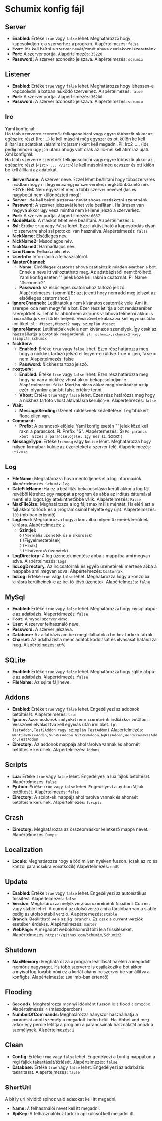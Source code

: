 # Schumix konfig fájl

## Server

* **Enabled:** Értéke `true` vagy `false` lehet. Meghatározza hogy kapcsolodjon-e a szerverhez a program. Alapértelmezés: `false`
* **Host:** Ide kell beírni a szerver nevét/címét ahova csatlakozni szeretnénk.
* **Port:** A szerver portja. Alapértelmezés: `35220`
* **Password:** A szerver azonosító jelszava. Alapértelmezés: `schumix`

## Listener

* **Enabled:** Értéke `true` vagy `false` lehet. Meghatározza hogy lehessen-e kapcsolódni a botban működő szerverhez. Alapértelmezés: `false`
* **Port:** A szerver portja. Alapértelmezés: `36200`
* **Password:** A szerver azonosító jelszava. Alapértelmezés: `schumix`

## Irc

Yaml konfignál:<br/>
Ha több szerverre szeretnék felkapcsolódni vagy egyre többször akkor az egész irc részt (Irc: ...) le kell másolni még egyszer és ott külön be kell állítani az adatokat valamint Irc(szám) ként kell megadni. Pl: Irc2: .... (ide pedig minden úgy jön utána ahogy volt csak az Irc-nél kell átírni az újat).<br/>
Xml konfignál:<br/>
Ha több szerverre szeretnék felkapcsolódni vagy egyre többször akkor az egész irc részt (`<Irc> ... </Irc>`) le kell másolni még egyszer és ott külön be kell állítani az adatokat.
* **ServerName:** A szerver neve. Ezzel lehet beállítani hogy többszerveres módban hogy mi legyen az egyes szervereket megkülönböztető név. FIGYELEM: Nem egyezhet meg a többi szerver nevével (kis és nagybetüt nem különbőzteti meg)!
* **Server:** Ide kell beírni a szerver nevét ahova csatlakozni szeretnénk.
* **Password:** A szerver jelszavát lehet vele beállítani. Ha üresen van hagyva akkor úgy veszi mintha nem kellene jelszó a szerverhez.
* **Port:** A szerver portja. Alapértelmezés: `6667`
* **ModeMask:** A maskot lehet vele beállítani. Alapértelmezés: `8`
* **Ssl:** Értéke `true` vagy `false` lehet. Ezzel aktiválható a kapcsolódás olyan irc szerverre ahol ssl protokol van használva. Alapértelmezés: `false`
* **NickName:** Elsõdleges név.
* **NickName2:** Másodlagos név.
* **NickName3:** Harmadlagos név.
* **UserName:** Felhasználó név.
* **UserInfo:** Információ a felhasználóról.
* **MasterChannel:**
    * **Name:** Elsõdleges csatorna ahova csatlakozik minden esetben a bot. Ennek a neve itt változtatható meg. Az adatbázisból nem törölhetõ. Yaml konfig esetén "" jelek közé kell rakni a csatornát. Pl: Name: "#schumix2"
    * **Password:** Az elsődleges csatornához tartozó jelszó.
                    Alapértelmezés: (semmi)[Ez azt jelenti hogy nem add meg jelszót az elsődleges csatornához.]
* **IgnoreChannels:** Letilthatók a nem kívánatos csatornák vele. Ami itt szerepel oda nem megy fel a bot. Ezen rész letiltja a bot rendszerében szereplõket is.
                      Tehát ha abból nem akarunk valahova felmenni akkor is használhatjuk ezt törlés helyett. Vesszõvel elválasztva kell egymás útán írni öket.
                      `pl: #teszt,#teszt2 vagy szimplán #teszt`
* **IgnoreNames:** Letilthatóak vele a nem kívánatos személyek. Így csak az használhatja a botot aki megérdemli.
                   `pl: schumix,schumix2 vagy szimplán schumix`
* **NickServ:**
    * **Enabled:** Értéke `true` vagy `false` lehet. Ezen rész határozza meg hogy a nickhez tartozó jelszó el legyen-e küldve. true = igen, false = nem.
                   Alapértelmezés: false
    * **Password:** Nickhez tartozó jelszó.
* **HostServ:**
    * **Enabled:** Értéke `true` vagy `false` lehet. Ezen rész határózza meg hogy ha van a nickhez vhost akkor bekapcsolodjon-e. Alapértelmezés: `false`
                   Mert ha nincs akkor megjelenitödhet az ip ezért olyankor ajánlott false értékre tenni.
    * **Vhost:** Értéke `true` vagy `false` lehet. Ezen rész határózza meg hogy a nickhez tartotó vhost aktiválásra kerüljön-e. Alapértelmezés: `false`
* **Wait:**
    * **MessageSending:** Üzenet küldésének késleltetése. Legföbbként flood ellen van.
* **Command:**
    * **Prefix:** A parancsok elõjele. Yaml konfig esetén "" jelek közé kell rakni a parancsot. Pl: Prefix: "$". Alapértelmezés: `$` (Fõ parancs xbot. Ezzel a parancselõjelel így néz ki: `$xbot`)
* **MessageType:** Értéke `Privmsg` vagy `Notice` lehet. Meghatározza hogy milyen formában küldje az üzeneteket a szerver felé. Alapértelmezés: `Privmsg`

## Log

* **FileName:** Meghatározza hova mentődjenek el a log információk. Alapértelmezés: `Schumix.log`
* **DateFileName:** Ha ez a beállítás bekapcsolásra került akkor a log fájl nevéből létrehoz egy mappát a program és abba az indítás dátumával menti el a logot. Így áttekinthetőbbé válik.
                    Alapértelmezés: `False`
* **MaxFileSize:** Meghatározza a log fájlt maximális méretét. Ha eléri azt a fájl akkor törlődik és a program csinál helyette egy újat.
                    Alapértelmezés: `100` (mb-ban értendő)
* **LogLevel:** Meghatározza hogy a konzolba milyen üzenetek kerülnek kiírásra. Alapértelmezés: `2`
    * **Szintjei:** <br/>
                    `0` (Normális üzenetek és a sikeresek)<br/>
                    `1` (Figyelmeztetések)<br/>
                    `2` (Hibák)<br/>
                    `3` (Hibakeresõ üzenetek)
* **LogDirectory:** A log üzenetek mentése abba a mappába ami megvan adva. Alapértelmezés: `Logs`
* **IrcLogDirectory:** Az irc csatornák és egyéb üzenetének mentése abba a mappába ami megvan adva. Alapértelmezés: `Csatornak`
* **IrcLog:** Értéke `true` vagy `false` lehet. Meghatározza hogy a konzolba kiirásra kerülhetnek-e az irc-tõl jövõ üzenetek. Alapértelmezés: `false`

## MySql

* **Enabled:** Értéke `true` vagy `false` lehet. Meghatározza hogy mysql alapú-e az adatbázis. Alapértelmezés: `false`
* **Host:** A mysql szerver címe.
* **User:** A szerver felhasználó neve.
* **Password:** A szerver jelszava.
* **Database:** Az adatbázis amiben megtalálhatók a bothoz tartozó táblák.
* **Charset:** Az adatbázisba menõ adatok kódolását és olvasását határozza meg.
               Alapértelmezés: `utf8`

## SQLite

* **Enabled:** Értéke `true` vagy `false` lehet. Meghatározza hogy sqlite alapú-e az adatbázis. Alapértelmezés: `false`
* **FileName:** Az sqlite fájl neve.

## Addons

* **Enabled:** Értéke `true` vagy `false` lehet. Engedélyezi az addonok betöltését. Alapértelmezés: `true`
* **Ignore:** Azon addonok melyeket nem szeretnénk inditáskor betölteni. Vesszõvel elválasztva kell egymás útán írni öket. `(pl: TestAddon,Test2Addon vagy szimplán TestAddon)`
              Alapértelmezés: `MantisBTRssAddon,SvnRssAddon,GitRssAddon,HgRssAddon,WordPressRssAddon,TestAddon`
* **Directory:** Az addonok mappája ahol tárolva vannak és ahonnét betöltésre kerülnek. Alapértelmezés: `Addons`

## Scripts

* **Lua:** Értéke `true` vagy `false` lehet. Engedélyezi a lua fájlok betöltését. Alapértelmezés: `false`
* **Python:** Értéke `true` vagy `false` lehet. Engedélyezi a python fájlok betöltését. Alapértelmezés: `false`
* **Directory:** A script-ek mappája ahol tárolva vannak és ahonnét betöltésre kerülnek. Alapértelmezés: `Scripts`

## Crash

* **Directory:** Meghatározza az összeomláskor keletkező mappa nevét. Alapértelmezés: `Dumps`

## Localization

* **Locale:** Meghatározza hogy a kód milyen nyelven fusson. (csak az irc és konzol parancsokra vonatkozik)
              Alapértelmezés: `enUS`

## Update

* **Enabled:** Értéke `true` vagy `false` lehet. Engedélyezi az automatikus frissítést. Alapértelmezés: `false`
* **Version:** Meghatározza melyik verzióra szeretnénk frissíteni. Current vagy stable lehet. A current az utolsó verzó ami a tárolóban van a stable pedig az utolsó stabil verzió.
               Alapértelmezés: `stable`
* **Branch:** Beállítható vele az ág (branch). Ez csak a current verziók esetében érdekes. Alapértelmezés: `master`
* **WebPage:** A megadott weboldalcímről tölti le a frissítéseket. Alapértelmezés: `https://github.com/Schumix/Schumix2`

## Shutdown

* **MaxMemory:** Meghatározza a program leállítását ha eléri a megadott memória nagyságot. Ha több szerverre is csatlakozik a bot akkor annyival fog tovább nőni ez a korlát ahány irc szerver be van állítva a konfigba.
                 Alapértelmezés: `100` (mb-ban értendő)

## Flooding

* **Seconds:** Meghatározza mennyi időnként fusson le a flood elemzése. Alapértelmezés: `4` (másodpercben)
* **NumberOfCommands:** Meghatározza hányszor használhatja a parancsot adott személy a megadott indőn belül. Ha többet add meg akkor egy percre letiltja a program a parancsainak használatát annak a személynek. Alapértelmezés: `2`

## Clean

* **Config:** Értéke `true` vagy `false` lehet. Engedélyezi a konfig mappában a régi fájlok takarítását/törlését. Alapértelmezés: `false`
* **Database:** Értéke `true` vagy `false` lehet. Engedélyezi az adatbázis takarítását. Alapértelmezés: `false`

## ShortUrl

A bit.ly url röviditő apihoz való adatokat kell itt megadni.
* **Name:** A felhasználói nevet kell itt megadni.
* **ApiKey:** A felhasználóhoz tartozó api kulcsot kell megadni itt.
